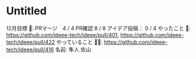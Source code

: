 # Untitled

12月目標 🚀: PRマージ　4 / 4
PR確認   8 / 8
アイデア投稿： 0 / 4
やったこと 📝: https://github.com/ideee-tech/ideee/pull/401, https://github.com/ideee-tech/ideee/pull/422
やっていること 🏃‍♂️: https://github.com/ideee-tech/ideee/pull/416
名前: 隼人 佐山